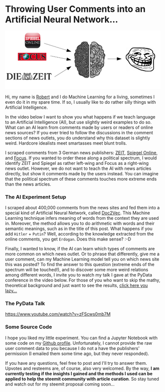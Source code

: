 # Throwing User Comments into an Artificial Neural Network...
![doc2vec](https://raw.githubusercontent.com/SmokinCaterpillar/blog/master/2018_01_30_doc2vec/doc2vec.png)

Hi, my name is [Robert](https://steemit.com/introduceyourself/@smcaterpillar/hello-world-hello-steemit-community-i-m-not-a-big-fan-of-new-year-s-resolutions-but-this-time-i-do-have-one) and I do Machine Learning for a living, sometimes I even do it in my spare time. If so, I usually like to do rather silly things with Artificial Intelligence.

In the video below I want to show you what happens if we teach language to an Artificial Intelligence (AI), but use slightly weird examples to do so. What can an AI learn from comments made by users or readers of online news sources? If you ever tried to follow the discussions in the comment sections of news outlets, you do understand why this dataset is slightly weird. Hardcore idealists meet smartasses meet blunt trolls.

I scraped comments from 3 German news publishers: [ZEIT](http://www.zeit.de/index), [Spiegel Online](http://www.spiegel.de/), and [Focus](https://www.focus.de/). If you wanted to order these along a political spectrum, I would identify ZEIT and Spiegel as rather left-wing and Focus as a right-wing news outlet. However, we do not want to teach the AI with news articles directly, but show it comments made by the users instead. You can imagine that the political spectrum of these comments touches more extreme ends than the news articles.

### The AI Experiment Setup

I scraped about 400,000 comments from the news sites and fed them into a special kind of Artificial Neural Network, called [Doc2Vec](https://radimrehurek.com/gensim/models/doc2vec.html). This Machine Learning technique infers meaning of words from the context they are used in. Moreover, the method allows you to do arithmetic with words and their semantic meanings, such as in the title of this post. What happens if you add `Hitler` + `Putin`? Well, according to the knowledge extracted from the online comments, you get `Erdogan`. Does this make sense? :-D

 Finally, I wanted to know, if the AI can learn which types of comments are more common on which news outlet. Or to phrase that differently, give me a user comment, can my Machine Learning model tell you on which news site this was posted? To find the answer to this question (extreme ends of the spectrum will be touched!), and to discover some more weird relations among different words, I invite you to watch my talk I gave at the PyData conference in the video below. For those of you who want to skip the mathy, theoretical background and just want to see the results, [click here you lazy...](https://www.youtube.com/watch?v=zFScws0mb7M&feature=youtu.be&t=16m0s)

### The PyData Talk

https://www.youtube.com/watch?v=zFScws0mb7M


### Some Source Code

 I hope you liked my little experiment. You can find a Jupyter Notebook with some code on my [Github profile](https://github.com/SmokinCaterpillar/doc2vec_user_comments). Unfortunately, I cannot provide the raw user comment data to you because I do not a have the publishers' permission (I emailed them some time ago, but they never responded).

 If you have any questions, feel free to post and I'll try to answer them. Upvotes and resteems are, of course, also very welcomed. By the way, **I am currently testing if the insights I gained and the methods I used can be applied to help the steemit community with article curation**. So stay tuned and watch out for my steemit proposal coming soon...
